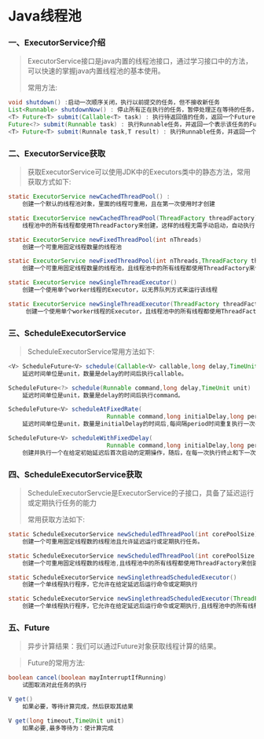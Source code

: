 # Java线程池

### 一、ExecutorService介绍

>​		ExecutorService接口是java内置的线程池接口，通过学习接口中的方法，可以快速的掌握java内置线程池的基本使用。
>
>常用方法:

```java
void shutdown()	:启动一次顺序关闭，执行以前提交的任务，但不接收新任务
List<Runnable> shutdownNow() : 停止所有正在执行的任务，暂停处理正在等待的任务，并返回等待执行的任务列表
<T> Future<T> submit(Callable<T> task) : 执行待返回值的任务，返回一个Future对象
Future<?> submit(Runnable task) : 执行Runnable任务，并返回一个表示该任务的Future
<T> Future<T> submit(Runnale task,T result) : 执行Runnable任务，并返回一个表示该任务的Future
```

### 二、ExecutorService获取

>获取ExecutorService可以使用JDK中的Executors类中的静态方法，常用获取方式如下:

```java
static ExecutorService newCachedThreadPool() :
	创建一个默认的线程池对象，里面的线程可重用，且在第一次使用时才创建
```

```java
static ExecutorService newCachedThreadPool(ThreadFactory threadFactory)
    线程池中的所有线程都使用ThreadFactory来创建，这样的线程无需手动启动，自动执行
```

```java
static ExecutorService newFixedThreadPool(int nThreads)
    创建一个可重用固定线程数量的线程池
```

```java
static ExecutorService newFixedThreadPool(int nThreads,ThreadFactory threadFactory)
    创建一个可重用固定线程数量的线程池，且线程池中的所有线程都使用ThreadFactory来创建
```

```java
static ExecutorService newSingleThreadExecutor()
    创建一个使用单个worker线程的Executor，以无界队列方式来运行该线程
```

```java
static ExecutorService newSingleThreadExecutor(ThreadFactory threadFactory)
     创建一个使用单个worker线程的Executor，且线程池中的所有线程都使用ThreadFactory来创建
```

### 三、ScheduleExecutorService

> ScheduleExecutorService常用方法如下:

```java
<V> ScheduleFuture<V> schedule(Callable<V> callable,long delay,TimeUnit unit)
    延迟时间单位是unit，数量是delay的时间后执行callable。
```

```java
ScheduleFuture<?> schedule(Runnable command,long delay,TimeUnit unit)
    延迟时间单位是unit，数量是delay的时间后执行command。
```

```java
ScheduleFuture<V> scheduleAtFixedRate(
    						Runnable command,long initialDelay,long period,TimeUnit unit)
    延迟时间单位是unit，数量是initialDelay的时间后,每间隔period时间重复执行一次command
```

```java
ScheduleFuture<V> scheduleWithFixedDelay(
    						Runnable command,long initialDelay,long period,TimeUnit unit)
    创建并执行一个在给定初始延迟后首次启动的定期操作，随后，在每一次执行终止和下一次执行开始之间都存在给定的延迟。
```

### 四、ScheduleExecutorService获取

> ScheduleExecutorServcie是ExecutorService的子接口，具备了延迟运行或定期执行任务的能力
>
> 常用获取方法如下:

```java
static ScheduleExecutorService newScheduledThreadPool(int corePoolSize)
    创建一个可重用固定线程数的线程池且允许延迟运行或定期执行任务。
```

```java
static ScheduleExecutorService newScheduledThreadPool(int corePoolSize,ThreadFactory fac)
    创建一个可重用固定线程数的线程池,且线程池中的所有线程都使用ThreadFactory来创建，且允许延迟运行或定期执行任务。
```

```java
static ScheduleExecutorService newSinglethreadScheduledExecutor()
    创建一个单线程执行程序，它允许在给定延迟后运行命令或定期执行
```

```java
static ScheduleExecutorService newSinglethreadScheduledExecutor(ThreadFactory factory)
    创建一个单线程执行程序，它允许在给定延迟后运行命令或定期执行,且线程池中的所有线程使用factory创建。
```

### 五、Future

> 异步计算结果：我们可以通过Future对象获取线程计算的结果。

> Future的常用方法:

```java
boolean cancel(boolean mayInterruptIfRunning)
    试图取消对此任务的执行
```

```java
V get()
    如果必要，等待计算完成，然后获取其结果
```

```java
V get(long timeout,TimeUnit unit)
    如果必要,最多等待为：使计算完成
```

